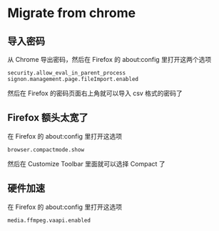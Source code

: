 # Migrate from chrome

## 导入密码

从 Chrome 导出密码，然后在 Firefox 的 about:config 里打开这两个选项

```plain
security.allow_eval_in_parent_process
signon.management.page.fileImport.enabled
```

然后在 Firefox 的密码页面右上角就可以导入 csv 格式的密码了

## Firefox 额头太宽了

在 Firefox 的 about:config 里打开这选项

```plain
browser.compactmode.show
```

然后在 Customize Toolbar 里面就可以选择 Compact 了

## 硬件加速

在 Firefox 的 about:config 里打开这选项

```plain
media.ffmpeg.vaapi.enabled
```
